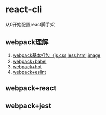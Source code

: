 # react-cli
从0开始配置react脚手架
## webpack理解
1. [webpack基本打包（js,css,less,html,image](./md/base.md)
2. [webpack+babel](./md/babel.md)
3. [webpack+hot](./md/hot.md)
4. [webpack+eslint](./md/eslint.md)

## webpack+react
## webpack+jest